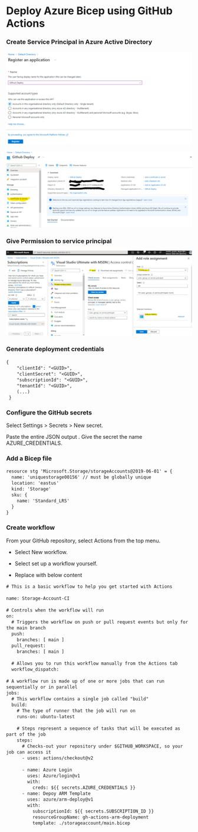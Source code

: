 # Deploy Azure Bicep using GitHub Actions

### Create Service Principal in Azure Active Directory

![N|Solid](media/storageaccount/Create%20Azure%20sp.png)

![N|Solid](media/storageaccount/Create%20Azure%20sp%201.png)

### Give Permission to service principal 

![N|Solid](media/storageaccount/Permission.png)

### Generate deployment credentials

```
{
    "clientId": "<GUID>",
    "clientSecret": "<GUID>",
    "subscriptionId": "<GUID>",
    "tenantId": "<GUID>",
    (...)
 }
```

### Configure the GitHub secrets

Select Settings > Secrets > New secret.

Paste the entire JSON output . Give the secret the name AZURE_CREDENTIALS.

### Add a Bicep file

```
resource stg 'Microsoft.Storage/storageAccounts@2019-06-01' = {
  name: 'uniquestorage00156' // must be globally unique
  location: 'eastus'
  kind: 'Storage'
  sku: {
    name: 'Standard_LRS'
  }
}

```

### Create workflow

From your GitHub repository, select Actions from the top menu.

  - Select New workflow.

  - Select set up a workflow yourself.
    
  - Replace with below content

```
# This is a basic workflow to help you get started with Actions

name: Storage-Account-CI

# Controls when the workflow will run
on:
  # Triggers the workflow on push or pull request events but only for the main branch
  push:
    branches: [ main ]
  pull_request:
    branches: [ main ]

  # Allows you to run this workflow manually from the Actions tab
  workflow_dispatch:

# A workflow run is made up of one or more jobs that can run sequentially or in parallel
jobs:
  # This workflow contains a single job called "build"
  build:
    # The type of runner that the job will run on
    runs-on: ubuntu-latest

    # Steps represent a sequence of tasks that will be executed as part of the job
    steps:
      # Checks-out your repository under $GITHUB_WORKSPACE, so your job can access it
      - uses: actions/checkout@v2

      - name: Azure Login
        uses: Azure/login@v1
        with:
          creds: ${{ secrets.AZURE_CREDENTIALS }}
      - name: Depoy ARM Template
        uses: azure/arm-deploy@v1
        with:
          subscriptionId: ${{ secrets.SUBSCRIPTION_ID }}
          resourceGroupName: gh-actions-arm-deployment
          template: ./storageaccount/main.bicep

```
